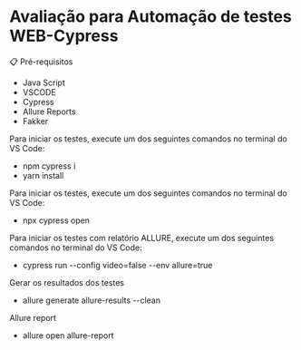 # Avaliação para Automação de testes WEB-Cypress



📋 Pré-requisitos
- Java Script
- VSCODE
- Cypress
- Allure Reports
- Fakker

Para iniciar os testes, execute um dos seguintes comandos no terminal do VS Code:
- npm cypress i
- yarn install

Para iniciar os testes, execute um dos seguintes comandos no terminal do VS Code:
- npx cypress open

Para iniciar os testes com relatório ALLURE, execute um dos seguintes comandos no terminal do VS Code:
- cypress run --config video=false --env allure=true

Gerar os resultados dos testes
- allure generate allure-results --clean

Allure report
- allure open allure-report
